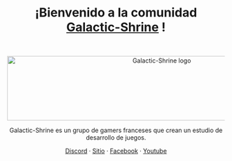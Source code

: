 <h1 align="center">¡Bienvenido a la comunidad <a href="https://Galactic-Shrine.com/">Galactic-Shrine</a> !</h1><br>

<p align="center">
  <a href="https:/Galactic-Shrine.com/">
    <img src="https://cdn.discordapp.com/attachments/511861227157192705/623915426371600439/0.1.1.png" alt="Galactic-Shrine logo" width="700" height="150">
  </a>
</p>

<p align="center">
  Galactic-Shrine es un grupo de gamers franceses que crean un estudio de desarrollo de juegos.
</p>

<p align="center">
  <a href=" https://discord.gg/aWDv3TUYdX">Discord</a>
  ·
  <a href="http://Galactic-Shrine.com">Sitio</a>
  ·
  <a href="https://www.facebook.com/Galactic.Shrine/">Facebook</a>
  ·
  <a href="https://www.youtube.com/@Galactic-Shrine">Youtube</a>
</p>
